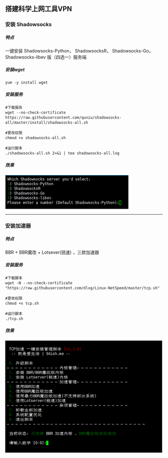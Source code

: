 ## 搭建科学上网工具VPN

### 安装 Shadowsocks

##### 特点

一键安装 Shadowsocks-Python， ShadowsocksR， Shadowsocks-Go， Shadowsocks-libev 版（四选一）服务端

##### 安装wget

```shell
yum -y install wget
```

##### 安装服务

```shell
#下载服务
wget --no-check-certificate https://raw.githubusercontent.com/quniu/shadowsocks-all/master/install/shadowsocks-all.sh

#更改权限
chmod +x shadowsocks-all.sh

#运行脚本
./shadowsocks-all.sh 2>&1 | tee shadowsocks-all.log
```

##### 效果

![1556375225](https://github.com/zzgls/VPN/blob/master/images/1556375225.png)

------

### 安装加速器

##### 特点

BBR + BBR魔改 + Lotsever(锐速) ，三款加速器

##### 安装服务

```shell
#下载脚本
wget -N --no-check-certificate "https://raw.githubusercontent.com/dlxg/Linux-NetSpeed/master/tcp.sh"

#更改权限
chmod +x tcp.sh 

#运行脚本
./tcp.sh
```

##### 效果

![1556375588081](https://github.com/zzgls/VPN/blob/master/images/1556375588081.png)
